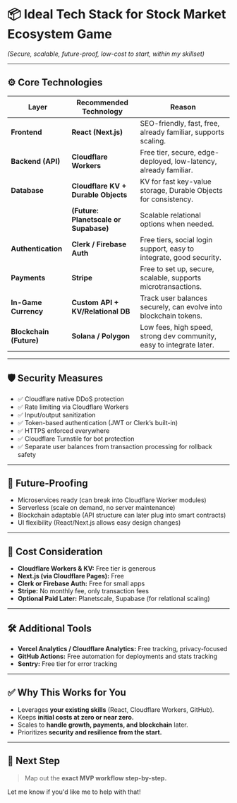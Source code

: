 # 📦 Ideal Tech Stack for Stock Market Ecosystem Game

*(Secure, scalable, future-proof, low-cost to start, within my skillset)*

---

## ⚙️ Core Technologies

| Layer                | Recommended Technology                    | Reason                                                            |
|---------------------|-------------------------------------------|-------------------------------------------------------------------|
| **Frontend**         | **React (Next.js)**                       | SEO-friendly, fast, free, already familiar, supports scaling.      |
| **Backend (API)**    | **Cloudflare Workers**                    | Free tier, secure, edge-deployed, low-latency, already familiar.   |
| **Database**         | **Cloudflare KV + Durable Objects**        | KV for fast key-value storage, Durable Objects for consistency.    |
|                     | **(Future: Planetscale or Supabase)**      | Scalable relational options when needed.                          |
| **Authentication**   | **Clerk / Firebase Auth**                 | Free tiers, social login support, easy to integrate, good security.|
| **Payments**         | **Stripe**                                | Free to set up, secure, scalable, supports microtransactions.      |
| **In-Game Currency** | **Custom API + KV/Relational DB**          | Track user balances securely, can evolve into blockchain tokens.   |
| **Blockchain (Future)** | **Solana / Polygon**                    | Low fees, high speed, strong dev community, easy to integrate later.|

---

## 🛡️ Security Measures

- ✅ Cloudflare native DDoS protection
- ✅ Rate limiting via Cloudflare Workers
- ✅ Input/output sanitization
- ✅ Token-based authentication (JWT or Clerk’s built-in)
- ✅ HTTPS enforced everywhere
- ✅ Cloudflare Turnstile for bot protection
- ✅ Separate user balances from transaction processing for rollback safety

---

## 🔮 Future-Proofing

- Microservices ready (can break into Cloudflare Worker modules)
- Serverless (scale on demand, no server maintenance)
- Blockchain adaptable (API structure can later plug into smart contracts)
- UI flexibility (React/Next.js allows easy design changes)

---

## 💸 Cost Consideration

- **Cloudflare Workers & KV:** Free tier is generous
- **Next.js (via Cloudflare Pages):** Free
- **Clerk or Firebase Auth:** Free for small apps
- **Stripe:** No monthly fee, only transaction fees
- **Optional Paid Later:** Planetscale, Supabase (for relational scaling)

---

## 🛠️ Additional Tools

- **Vercel Analytics / Cloudflare Analytics:** Free tracking, privacy-focused
- **GitHub Actions:** Free automation for deployments and stats tracking
- **Sentry:** Free tier for error tracking

---

## ✅ Why This Works for You

- Leverages **your existing skills** (React, Cloudflare Workers, GitHub).
- Keeps **initial costs at zero or near zero.**
- Scales to **handle growth, payments, and blockchain** later.
- Prioritizes **security and resilience from the start.**

---

## 🚀 Next Step

> Map out the **exact MVP workflow step-by-step.**

Let me know if you'd like me to help with that!
